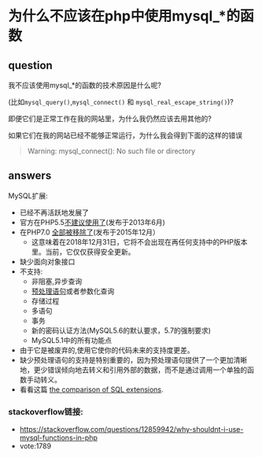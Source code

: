# 为什么不应该在php中使用mysql_*的函数
## question
我不应该使用mysql_*的函数的技术原因是什么呢?

(比如`mysql_query()`,`mysql_connect()` 和 `mysql_real_escape_string()`)?

即便它们是正常工作在我的网站里，为什么我仍然应该去用其他的?

如果它们在我的网站已经不能够正常运行，为什么我会得到下面的这样的错误

> Warning: mysql_connect(): No such file or directory


## answers
MySQL扩展:

* 已经不再活跃地发展了
* 官方在PHP5.5[不建议使用了](https://wiki.php.net/rfc/mysql_deprecation)(发布于2013年6月)
* 在PHP7.0 [全部被移除了](https://wiki.php.net/rfc/remove_deprecated_functionality_in_php7#extmysql)(发布于2015年12月）
	* 这意味着在2018年12月31日，它将不会出现在再任何支持中的PHP版本里。当前，它仅仅获得安全更新。
* 缺少面向对象接口
* 不支持:
	* 非阻塞,异步查询
	* [预处理语句](http://php.net/manual/en/mysqli.quickstart.prepared-statements.php)或者参数化查询
	* 存储过程
	* 多语句
	* 事务
	* 新的密码认证方法(MySQL5.6的默认要求，5.7的强制要求)
	* MySQL5.1中的所有功能点
* 由于它是被废弃的,使用它使你的代码未来的支持度更差。
* 缺少预处理语句的支持是特别重要的，因为预处理语句提供了一个更加清晰地，更少错误倾向地去转义和引用外部的数据，而不是通过调用一个单独的函数手动转义。
* 看看这篇 [the comparison of SQL extensions](http://php.net/manual/en/mysqlinfo.api.choosing.php).

### stackoverflow链接: 
* https://stackoverflow.com/questions/12859942/why-shouldnt-i-use-mysql-functions-in-php
* vote:1789
